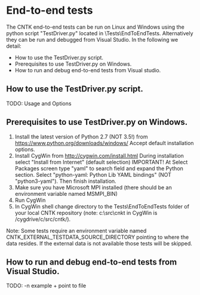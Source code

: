 # End-to-end tests

The CNTK end-to-end tests can be run on Linux and Windows using the python 
script "TestDriver.py" located in <CNTK Repo root>\Tests\EndToEndTests. 
Alternatively they can be run and debugged from Visual Studio. In the following 
we detail:
* How to use the TestDriver.py script.
* Prerequisites to use TestDriver.py on Windows.
* How to run and debug end-to-end tests from Visual studio.

## How to use the TestDriver.py script.

TODO: Usage and Options

## Prerequisites to use TestDriver.py on Windows.

1) Install the latest version of Python 2.7 (NOT 3.5!) from 
https://www.python.org/downloads/windows/
Accept default installation options.
2) Install CygWin from http://cygwin.com/install.html
During installation select "Install from Internet" (default selection)
IMPORTANT! At Select Packages screen type "yaml" to search field and expand 
the Python section. Select "python-yaml: Python Lib YAML bindings" 
(NOT "python3-yaml"). Then finish installation.
3) Make sure you have Microsoft MPI installed (there should be an environment 
variable named MSMPI_BIN)
4) Run CygWin
5) In CygWin shell change directory to the Tests\EndToEndTests folder of your 
local CNTK repository (note: c:\src\cnkt in CygWin is /cygdrive/c/src/cntk/).

Note: Some tests require an environment variable named 
CNTK_EXTERNAL_TESTDATA_SOURCE_DIRECTORY pointing to where the data resides. 
If the external data is not available those tests will be skipped.

## How to run and debug end-to-end tests from Visual Studio.

TODO: -n example + point to file
